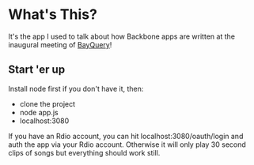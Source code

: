 # What's This?
It's the app I used to talk about how Backbone apps are written at the inaugural meeting of [BayQuery](http://www.meetup.com/bayQuery/)!

## Start 'er up
Install node first if you don't have it, then: 
  * clone the project
  * node app.js
  * localhost:3080

If you have an Rdio account, you can hit localhost:3080/oauth/login and auth the app via your Rdio account. Otherwise it will only play 30 second clips of songs but everything should work still.
